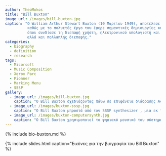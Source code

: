 ```yaml
---
author: TheoMokos
title: "Bill Buxton"
image_url: /images/bill-buxton.jpg
caption: "Ο William Arthur Stewart Buxton (10 Μαρτίου 1949), αποτέλεσε έναν από τους πρωτοπόρους στην επικοινωνία ανθρώπου υπολογιστή,
          καθώς με το πολυετές έργο του έφερε σημαντικές δημιουργίες και εφαρμογές αυτών , στον κλάδο. Ένας ερευβητής, συγγραφέας, μουσικός και μηχανικός Η/Υ
          όπου συνδίασε τη διεπαφή χρήστη, ηλεκτρονικού υπολογιστή και μουσικής, υπέυθυνος για δημιοθργίες εργαλείων ψηφιακής μουσικής σύνθεσης
          αλλά και πολλαπλής διεπαφής."
categories:
  - biography
  - definition
  - research
tags:
  - Micorsoft
  - Music Composition
  - Xerox Parc
  - Pionner
  - Marking Menu
  - SSSP
gallery:
  - image_url: /images/bill-buxton.jpg
    caption: "Ο Bill Buxton σχεδιάζοντας πάνω σε επιφάνεια διάδρασης Active Desk. Το όλο έργο που καταγράφει τις κινήσεις του οφείλεται στο Hydra, μια μονάδα βιντεοσκόπησης πάνω στην επιφάνεια."
  - image_url: /images/buxton-sssp.jpg
    caption: "O Bill Buxton μπροστά από τον SSSP synthesizer , μια εκ των δημιουργιών του, ο οποίος ήταν συμβατός με τα περισσότερα ψηφιακά υπολογιστικά συστήμα που χρησιμοποιούσε."
  - image_url: /images/buxton-computersynth.jpg
    caption: "Ο Bill Buxton χρησιμοποιεί το ψηφιακό μουσικό του σύστημα στο ερευνητικόσυνέδριο του Καναδά το 1970. Είναι αξιοσημείωτο το ότι χρησιμοποεί το ένα χέρι για να διαχειρίζεται το πληκτρολόγιο με νότες , και το δέυτερο για να τοποθετεί τις νότες στο γραφικό πεντάγραμμο."
---
```


{% include bio-buxton.md %}

{% include slides.html caption="Εικόνες για την βιογραφία του Bill Buxton" %}
